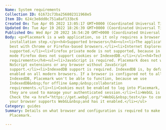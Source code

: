 ```yaml
---
Name: System requirements
Collection ID: 61672c73ba256802311968e5
Item ID: 624c3e8dd0c751a8af133bc6
Created On: Tue Apr 05 2022 13:05:17 GMT+0000 (Coordinated Universal Time)
Updated On: Tue Apr 19 2022 18:26:39 GMT+0000 (Coordinated Universal Time)
Published On: Wed Apr 20 2022 16:54:20 GMT+0000 (Coordinated Universal Time)
Body: <p>Placemark is a web application, so it only requires a browser and no
  installation step.</p><h4>Supported browsers</h4><ul><li>The application works
  best with Chrome or Firefox-based browsers.</li><li>Internet Explorer is not
  supported.</li><li>Firefox private mode is not supported, because in private
  mode Firefox does not support cookies or IndexedDB.</li></ul><h4>Technology
  requirements</h4><ul><li>JavaScript is required. Placemark does not work with
  NoScript extensions or any browser without JavaScript
  support.</li><li>IndexedDB support is required. IndexedDB is, by default,
  enabled on all modern browsers. If a browser is configured not to allow
  IndexedDB, Placemark won't be able to function, because we use
  IndexedDB&nbsp;for offline &amp;&nbsp;collaboration
  requirements.</li><li>Cookies must be enabled to log into Placemark, because
  they are used to manage your authenticated session.</li><li>WebGL is required.
  Check the <a href="https://get.webgl.org/">WebGL&nbsp;test</a> to confirm that
  your browser supports WebGL&nbsp;and has it enabled.</li></ul>
Category: guides
Summary: Details on what browser and configuration is required to make maps in
  Placemark.

---
```

